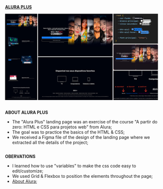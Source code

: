 [**ALURA PLUS**](https://rodrigozandeoliveira.github.io/Alura_Plus/)

![Alura Plus preview](RodrigoZandeOliveira_Exercise_AluraPlus_Preview.jpg)

##

**ABOUT ALURA PLUS**

- The "Alura Plus" landing page was an exercise of the course "A partir do zero: HTML e CSS para projetos web" from Alura;
- The goal was to practice the basics of the HTML & CSS;
- We received a Figma file of the design of the landing page where we extracted all the details of the project;

##

**OBERVATIONS**

- I learned how to use "variables" to make the css code easy to edit/customize;
- We used Grid & Flexbox to position the elements throughout the page;
- [About Alura](https://www.alura.com.br);
